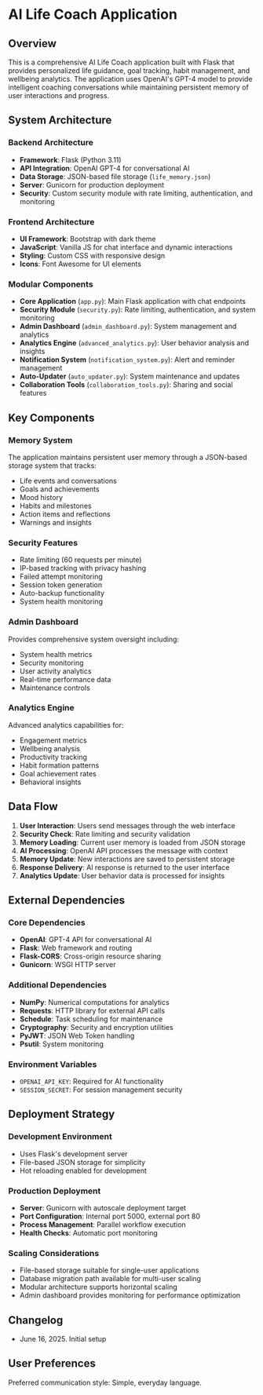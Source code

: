 # AI Life Coach Application

## Overview

This is a comprehensive AI Life Coach application built with Flask that provides personalized life guidance, goal tracking, habit management, and wellbeing analytics. The application uses OpenAI's GPT-4 model to provide intelligent coaching conversations while maintaining persistent memory of user interactions and progress.

## System Architecture

### Backend Architecture
- **Framework**: Flask (Python 3.11)
- **API Integration**: OpenAI GPT-4 for conversational AI
- **Data Storage**: JSON-based file storage (`life_memory.json`)
- **Server**: Gunicorn for production deployment
- **Security**: Custom security module with rate limiting, authentication, and monitoring

### Frontend Architecture
- **UI Framework**: Bootstrap with dark theme
- **JavaScript**: Vanilla JS for chat interface and dynamic interactions
- **Styling**: Custom CSS with responsive design
- **Icons**: Font Awesome for UI elements

### Modular Components
- **Core Application** (`app.py`): Main Flask application with chat endpoints
- **Security Module** (`security.py`): Rate limiting, authentication, and system monitoring
- **Admin Dashboard** (`admin_dashboard.py`): System management and analytics
- **Analytics Engine** (`advanced_analytics.py`): User behavior analysis and insights
- **Notification System** (`notification_system.py`): Alert and reminder management
- **Auto-Updater** (`auto_updater.py`): System maintenance and updates
- **Collaboration Tools** (`collaboration_tools.py`): Sharing and social features

## Key Components

### Memory System
The application maintains persistent user memory through a JSON-based storage system that tracks:
- Life events and conversations
- Goals and achievements
- Mood history
- Habits and milestones
- Action items and reflections
- Warnings and insights

### Security Features
- Rate limiting (60 requests per minute)
- IP-based tracking with privacy hashing
- Failed attempt monitoring
- Session token generation
- Auto-backup functionality
- System health monitoring

### Admin Dashboard
Provides comprehensive system oversight including:
- System health metrics
- Security monitoring
- User activity analytics
- Real-time performance data
- Maintenance controls

### Analytics Engine
Advanced analytics capabilities for:
- Engagement metrics
- Wellbeing analysis
- Productivity tracking
- Habit formation patterns
- Goal achievement rates
- Behavioral insights

## Data Flow

1. **User Interaction**: Users send messages through the web interface
2. **Security Check**: Rate limiting and security validation
3. **Memory Loading**: Current user memory is loaded from JSON storage
4. **AI Processing**: OpenAI API processes the message with context
5. **Memory Update**: New interactions are saved to persistent storage
6. **Response Delivery**: AI response is returned to the user interface
7. **Analytics Update**: User behavior data is processed for insights

## External Dependencies

### Core Dependencies
- **OpenAI**: GPT-4 API for conversational AI
- **Flask**: Web framework and routing
- **Flask-CORS**: Cross-origin resource sharing
- **Gunicorn**: WSGI HTTP server

### Additional Dependencies
- **NumPy**: Numerical computations for analytics
- **Requests**: HTTP library for external API calls
- **Schedule**: Task scheduling for maintenance
- **Cryptography**: Security and encryption utilities
- **PyJWT**: JSON Web Token handling
- **Psutil**: System monitoring

### Environment Variables
- `OPENAI_API_KEY`: Required for AI functionality
- `SESSION_SECRET`: For session management security

## Deployment Strategy

### Development Environment
- Uses Flask's development server
- File-based JSON storage for simplicity
- Hot reloading enabled for development

### Production Deployment
- **Server**: Gunicorn with autoscale deployment target
- **Port Configuration**: Internal port 5000, external port 80
- **Process Management**: Parallel workflow execution
- **Health Checks**: Automatic port monitoring

### Scaling Considerations
- File-based storage suitable for single-user applications
- Database migration path available for multi-user scaling
- Modular architecture supports horizontal scaling
- Admin dashboard provides monitoring for performance optimization

## Changelog

- June 16, 2025. Initial setup

## User Preferences

Preferred communication style: Simple, everyday language.